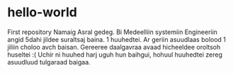 # hello-world
First repository
Namaig Asral gedeg. Bi Medeelliin systemiin Engineeriin angid 5dahi jildee suraltsaj baina. 
1 huuhedtei. Ar geriin asuudlaas bolood 1 jiliin choloo avch baisan. Gereeree daalgavraa avaad hicheeldee oroltsoh huseltei :(
Uchir ni huuhed harj uguh hun baihgui, hohuul huuhedtei zereg asuudluud tulgaraad baigaa.
